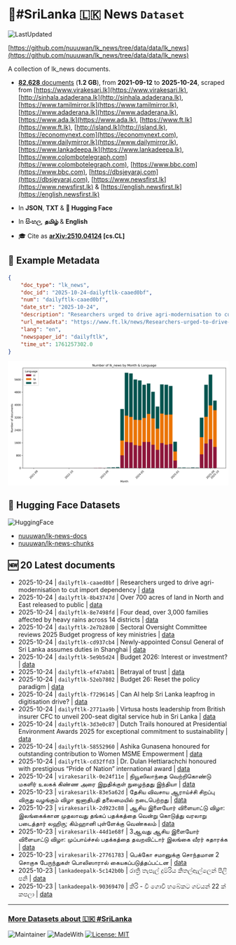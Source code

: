 # 📄#SriLanka 🇱🇰 News `Dataset`

![LastUpdated](https://img.shields.io/badge/last_updated-2025--10--24_03:46:42-green)

[https://github.com/nuuuwan/lk_news/tree/data/data/lk_news](https://github.com/nuuuwan/lk_news/tree/data/data/lk_news)

A collection of lk_news documents.

- [**82,628** documents](https://github.com/nuuuwan/lk_news/tree/data/data/lk_news) (**1.2 GB**), from **2021-09-12** to **2025-10-24**, scraped from [https://www.virakesari.lk](https://www.virakesari.lk), [http://sinhala.adaderana.lk](http://sinhala.adaderana.lk), [https://www.tamilmirror.lk](https://www.tamilmirror.lk), [https://www.adaderana.lk](https://www.adaderana.lk), [https://www.ada.lk](https://www.ada.lk), [https://www.ft.lk](https://www.ft.lk), [http://island.lk](http://island.lk), [https://economynext.com](https://economynext.com), [https://www.dailymirror.lk](https://www.dailymirror.lk), [https://www.lankadeepa.lk](https://www.lankadeepa.lk), [https://www.colombotelegraph.com](https://www.colombotelegraph.com), [https://www.bbc.com](https://www.bbc.com), [https://dbsjeyaraj.com](https://dbsjeyaraj.com), [https://www.newsfirst.lk](https://www.newsfirst.lk) & [https://english.newsfirst.lk](https://english.newsfirst.lk)

- In **JSON**, **TXT** & **🤗 Hugging Face**

- In **සිංහල**, **தமிழ்** & **English**

- 🎓 Cite as **[arXiv:2510.04124](https://arxiv.org/abs/2510.04124) [cs.CL]**

## 📝 Example Metadata

```json
{
    "doc_type": "lk_news",
    "doc_id": "2025-10-24-dailyftlk-caaed0bf",
    "num": "dailyftlk-caaed0bf",
    "date_str": "2025-10-24",
    "description": "Researchers urged to drive agri-modernisation to cut import dependency",
    "url_metadata": "https://www.ft.lk/news/Researchers-urged-to-drive-agri-modernisation-to-cut-import-dependency/56-783412",
    "lang": "en",
    "newspaper_id": "dailyftlk",
    "time_ut": 1761257302.0
}
```

![Chart](https://raw.githubusercontent.com/nuuuwan/lk_news/refs/heads/data/data/lk_news/docs_by_month_and_lang.png)

## 🤗 Hugging Face Datasets

![HuggingFace](https://img.shields.io/badge/-HuggingFace-FDEE21?style=for-the-badge&logo=HuggingFace)

- [nuuuwan/lk-news-docs](https://huggingface.co/datasets/nuuuwan/lk-news-docs)
- [nuuuwan/lk-news-chunks](https://huggingface.co/datasets/nuuuwan/lk-news-chunks)

## 🆕 20 Latest documents

- 2025-10-24 | `dailyftlk-caaed0bf` | Researchers urged to drive agri-modernisation to cut import dependency | [data](https://github.com/nuuuwan/lk_news/tree/data/data/lk_news/2020s/2025/2025-10-24-dailyftlk-caaed0bf)
- 2025-10-24 | `dailyftlk-8b43747d` | Over 700 acres of land in North and East released to public | [data](https://github.com/nuuuwan/lk_news/tree/data/data/lk_news/2020s/2025/2025-10-24-dailyftlk-8b43747d)
- 2025-10-24 | `dailyftlk-8e7498fd` | Four dead, over 3,000 families affected by heavy rains across 14 districts | [data](https://github.com/nuuuwan/lk_news/tree/data/data/lk_news/2020s/2025/2025-10-24-dailyftlk-8e7498fd)
- 2025-10-24 | `dailyftlk-2e7b28d0` | Sectoral Oversight Committee reviews 2025 Budget progress of key ministries | [data](https://github.com/nuuuwan/lk_news/tree/data/data/lk_news/2020s/2025/2025-10-24-dailyftlk-2e7b28d0)
- 2025-10-24 | `dailyftlk-cd937cb4` | Newly-appointed Consul General of Sri Lanka assumes duties in Shanghai | [data](https://github.com/nuuuwan/lk_news/tree/data/data/lk_news/2020s/2025/2025-10-24-dailyftlk-cd937cb4)
- 2025-10-24 | `dailyftlk-5e9b5d24` | Budget 2026: Interest or investment? | [data](https://github.com/nuuuwan/lk_news/tree/data/data/lk_news/2020s/2025/2025-10-24-dailyftlk-5e9b5d24)
- 2025-10-24 | `dailyftlk-ef47ab81` | Betrayal of trust | [data](https://github.com/nuuuwan/lk_news/tree/data/data/lk_news/2020s/2025/2025-10-24-dailyftlk-ef47ab81)
- 2025-10-24 | `dailyftlk-52eb7802` | Budget 26: Reset the policy paradigm | [data](https://github.com/nuuuwan/lk_news/tree/data/data/lk_news/2020s/2025/2025-10-24-dailyftlk-52eb7802)
- 2025-10-24 | `dailyftlk-f7296145` | Can AI help Sri Lanka leapfrog in digitisation drive? | [data](https://github.com/nuuuwan/lk_news/tree/data/data/lk_news/2020s/2025/2025-10-24-dailyftlk-f7296145)
- 2025-10-24 | `dailyftlk-2771aa9b` | Virtusa hosts leadership from British insurer CFC to unveil 200-seat digital service hub in Sri Lanka | [data](https://github.com/nuuuwan/lk_news/tree/data/data/lk_news/2020s/2025/2025-10-24-dailyftlk-2771aa9b)
- 2025-10-24 | `dailyftlk-3d3e0c87` | Dutch Trails honoured at Presidential Environment Awards 2025 for exceptional commitment to sustainability | [data](https://github.com/nuuuwan/lk_news/tree/data/data/lk_news/2020s/2025/2025-10-24-dailyftlk-3d3e0c87)
- 2025-10-24 | `dailyftlk-58552960` | Ashika Gunasena honoured for outstanding contribution to Women MSME Empowerment | [data](https://github.com/nuuuwan/lk_news/tree/data/data/lk_news/2020s/2025/2025-10-24-dailyftlk-58552960)
- 2025-10-24 | `dailyftlk-cd32ffd3` | Dr. Dulan Hettiarachchi honoured with prestigious “Pride of Nation” international award | [data](https://github.com/nuuuwan/lk_news/tree/data/data/lk_news/2020s/2025/2025-10-24-dailyftlk-cd32ffd3)
- 2025-10-24 | `virakesarilk-0e24f11e` | நியூஸிலாந்தை வெற்றிகொண்டு மகளிர் உலகக் கிண்ண அரை இறுதிக்குள் நுழைந்தது இந்தியா | [data](https://github.com/nuuuwan/lk_news/tree/data/data/lk_news/2020s/2025/2025-10-24-virakesarilk-0e24f11e)
- 2025-10-23 | `virakesarilk-83e5a62d` | தேசிய விவசாய ஆராய்ச்சி சிறப்பு விருது வழங்கும் விழா ஜனாதிபதி தலைமையில் நடைபெற்றது | [data](https://github.com/nuuuwan/lk_news/tree/data/data/lk_news/2020s/2025/2025-10-23-virakesarilk-83e5a62d)
- 2025-10-23 | `virakesarilk-2d923c88` | ஆசிய இளையோர் விளையாட்டு விழா: இலங்கைக்கான முதலாவது தங்கப் பதக்கத்தை வென்று கொடுத்து வரலாறு படைத்தார் லஹிரு; கிம்ஹானி புள்ளேக்கு வெண்கலம் | [data](https://github.com/nuuuwan/lk_news/tree/data/data/lk_news/2020s/2025/2025-10-23-virakesarilk-2d923c88)
- 2025-10-23 | `virakesarilk-44d1e68f` | 3ஆவது ஆசிய இளையோர் விளையாட்டு விழா: முப்பாய்ச்சல் பதக்கத்தை தவறவிட்டார் இலங்கை வீரர் சுதாரக்க | [data](https://github.com/nuuuwan/lk_news/tree/data/data/lk_news/2020s/2025/2025-10-23-virakesarilk-44d1e68f)
- 2025-10-23 | `virakesarilk-27761783` | பெக்கோ சமானுக்கு சொந்தமான 2 சொகுசு பேருந்துகள் பொலிஸாரால் கையகப்படுத்தப்பட்டன | [data](https://github.com/nuuuwan/lk_news/tree/data/data/lk_news/2020s/2025/2025-10-23-virakesarilk-27761783)
- 2025-10-23 | `lankadeepalk-5c142b0b` | රාත්‍රි තැපැල් දුම්රිය කිතල්ඇල්ලෙන් පීලි පනි | [data](https://github.com/nuuuwan/lk_news/tree/data/data/lk_news/2020s/2025/2025-10-23-lankadeepalk-5c142b0b)
- 2025-10-23 | `lankadeepalk-90369470` | කිරි - වී ගොවි හබේකට ගවයන් 22 ක් කපලා | [data](https://github.com/nuuuwan/lk_news/tree/data/data/lk_news/2020s/2025/2025-10-23-lankadeepalk-90369470)

---

### [More Datasets about 🇱🇰 #SriLanka](https://github.com/nuuuwan/lk_datasets)

![Maintainer](https://img.shields.io/badge/maintainer-nuuuwan-red)
![MadeWith](https://img.shields.io/badge/made_with-python-blue)
[![License: MIT](https://img.shields.io/badge/License-MIT-yellow.svg)](https://opensource.org/licenses/MIT)
